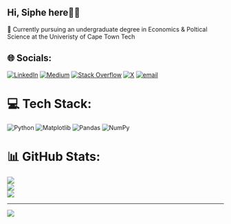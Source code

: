 ## Hi, Siphe here👋🏽


🧠 Currently pursuing an undergraduate degree in Economics & Poltical Science at the Univeristy of Cape Town Tech<br/>


## 🌐 Socials:
[![LinkedIn](https://img.shields.io/badge/LinkedIn-%230077B5.svg?logo=linkedin&logoColor=white)](https://linkedin.com/in/https://www.linkedin.com/in/sipheuvuyo-mngxunyeni-346552135/) [![Medium](https://img.shields.io/badge/Medium-12100E?logo=medium&logoColor=white)](https://medium.com/@https://medium.com/@siphe247) [![Stack Overflow](https://img.shields.io/badge/-Stackoverflow-FE7A16?logo=stack-overflow&logoColor=white)](https://stackoverflow.com/users/Siphe) [![X](https://img.shields.io/badge/X-black.svg?logo=X&logoColor=white)](https://x.com/https://x.com/SipheMng) [![email](https://img.shields.io/badge/Email-D14836?logo=gmail&logoColor=white)](mailto:siphe247@gmail.com) 

# 💻 Tech Stack:
![Python](https://img.shields.io/badge/python-3670A0?style=for-the-badge&logo=python&logoColor=ffdd54) ![Matplotlib](https://img.shields.io/badge/Matplotlib-%23ffffff.svg?style=for-the-badge&logo=Matplotlib&logoColor=black) ![Pandas](https://img.shields.io/badge/pandas-%23150458.svg?style=for-the-badge&logo=pandas&logoColor=white) ![NumPy](https://img.shields.io/badge/numpy-%23013243.svg?style=for-the-badge&logo=numpy&logoColor=white)
# 📊 GitHub Stats:
![](https://github-readme-stats.vercel.app/api?username=SIphe247&theme=merko&hide_border=false&include_all_commits=false&count_private=false)<br/>
![](https://nirzak-streak-stats.vercel.app/?user=SIphe247&theme=merko&hide_border=false)<br/>
![](https://github-readme-stats.vercel.app/api/top-langs/?username=SIphe247&theme=merko&hide_border=false&include_all_commits=false&count_private=false&layout=compact)

---
[![](https://visitcount.itsvg.in/api?id=SIphe247&icon=0&color=1)](https://visitcount.itsvg.in)

<!-- Proudly created with GPRM ( https://gprm.itsvg.in ) -->
